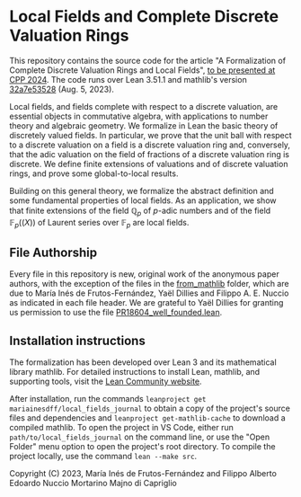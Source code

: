 # Local Fields and Complete Discrete Valuation Rings

This repository contains the source code for the article "A Formalization of Complete Discrete Valuation Rings and Local Fields", [to be presented at CPP 2024](https://popl24.sigplan.org/home/CPP-2024). 
The code runs over Lean 3.51.1 and mathlib's version [32a7e53528](https://github.com/leanprover-community/mathlib/tree/32a7e535287f9c73f2e4d2aef306a39190f0b504) (Aug. 5, 2023).

Local fields, and fields complete with respect to a discrete valuation, are essential objects in commutative algebra, with applications to number theory and algebraic geometry. We formalize in Lean the basic theory of discretely valued fields. In particular, we prove that the unit ball with respect to a discrete valuation on a field is a discrete valuation ring and, conversely, that the adic valuation on the field of fractions of a discrete valuation ring is discrete. We define finite extensions of valuations and of discrete valuation rings, and prove some global-to-local results. 

Building on this general theory, we formalize the abstract definition and some fundamental properties of local fields. As an application, we show that finite extensions of the field $\mathbb{Q}_p$ of $p$-adic numbers and of the field $\mathbb{F}_p((X))$ of Laurent series over $\mathbb{F}_p$ are local fields. 

## File Authorship
Every file in this repository is new, original work of the anonymous paper authors, with the exception of the files in the [from_mathlib](https://github.com/LCFT-Lean/local_fields/tree/master/src/from_mathlib) folder, which are due to María Inés de Frutos-Fernández, Yaël Dillies and Filippo A. E. Nuccio as indicated in each file header. We are grateful to Yaël Dillies for granting us permission to use the file [PR18604_well_founded.lean](https://github.com/LCFT-Lean/local_fields/blob/master/src/from_mathlib/PR18604_well_founded.lean).


## Installation instructions
The formalization has been developed over Lean 3 and its mathematical library mathlib. For detailed instructions to install Lean, mathlib, and supporting tools, visit the [Lean Community website](https://leanprover-community.github.io/lean3/get_started.html#regular-install).

After installation, run the commands `leanproject get mariainesdff/local_fields_journal` to obtain a copy of the project's source files and dependencies and `leanproject get-mathlib-cache` to download a compiled mathlib. To open the project in VS Code, either run `path/to/local_fields_journal` on the command line, or use the "Open Folder" menu option to open the project's root directory. To compile the project locally, use the command `lean --make src`.

Copyright (C) 2023, María Inés de Frutos-Fernández and Filippo Alberto Edoardo Nuccio Mortarino Majno di Capriglio
